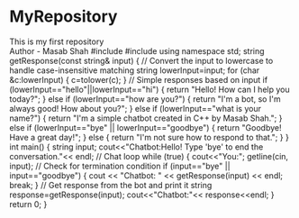 # MyRepository
This is my first repository
<br>
Author - Masab Shah
#include <iostream>
#include <string>
using namespace std;
string getResponse(const string& input) {
// Convert the input to lowercase to handle case-insensitive matching
string lowerInput=input;
for (char &c:lowerInput) {
c=tolower(c);
}
// Simple responses based on input
if (lowerInput=="hello"||lowerInput=="hi") {
return "Hello! How can I help you today?";
} else if (lowerInput=="how are you?") {
return "I'm a bot, so I'm always good! How about you?";
} else if (lowerInput=="what is your name?") {
return "I'm a simple chatbot created in C++ by Masab Shah.";
} else if (lowerInput=="bye" || lowerInput=="goodbye") {
return "Goodbye! Have a great day!";
} else {
return "I'm not sure how to respond to that.";
}
}
int main() {
string input;
cout<<"Chatbot:Hello! Type 'bye' to end the conversation."<< endl;
// Chat loop
while (true) {
cout<<"You:";
getline(cin, input);
// Check for termination condition
if (input=="bye" || input=="goodbye") {
cout << "Chatbot: " << getResponse(input) << endl;
break;
}
// Get response from the bot and print it
string response=getResponse(input);
cout<<"Chatbot:"<< response<<endl;
  }
return 0;
}
